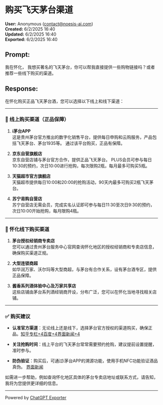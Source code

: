 # 购买飞天茅台渠道

**User:** Anonymous (contact@noesis-ai.com)  
**Created:** 6/2/2025 16:40  
**Updated:** 6/2/2025 16:40  
**Exported:** 6/2/2025 16:40  

## Prompt:
我在怀化， 我想买著名的飞天茅台，你可以帮我直接提供一些购物链接吗？或者推荐一些线下购买的渠道。

## Response:
在怀化购买正品飞天茅台酒，您可以选择以下线上和线下渠道：

* * *

### 🛒 线上购买渠道（正品保障）

1.  **i茅台APP**  
    这是贵州茅台官方推出的数字化销售平台，提供每日申购和云购服务，产品包括飞天茅台、茅台1935等。 通过该平台购买，正品有保障。
    
2.  **京东自营旗舰店**  
    京东自营店铺与茅台官方合作，提供正品飞天茅台。 PLUS会员可参与每日10:30的预约，次日10:00进行抢购，每次限购2瓶，每月最多可购买5瓶。
    
3.  **天猫超市官方旗舰店**  
    天猫超市提供每日10:00和20:00的抢购活动，90天内最多可购买2瓶飞天茅台。
    
4.  **苏宁易购自营店**  
    苏宁自营店无需会员，完成实名认证即可参与每日11:30至次日9:30的预约，次日10:00开始抢购，每月限购4瓶。
    

* * *

### 🏬 怀化线下购买渠道

1.  **茅台授权经销商专卖店**  
    您可以通过贵州茅台服务中心官网查询怀化地区的授权经销商和专卖店信息，确保购买渠道正规。
    
2.  **大型连锁商超**  
    如华润万家、沃尔玛等大型商超，与茅台有合作关系，设有茅台酒专区，提供正品保障。
    
3.  **酱香系列酒体验中心及万家共享店**  
    这些店铺由茅台系列酒经销商开设，分布广泛，您可以在怀化当地寻找相关店铺。
    

* * *

### ✅ 购买建议

*   **认准官方渠道**：无论线上还是线下，选择茅台官方授权的渠道购买，确保正品。[知乎专栏+4百度+4界面新闻+4](https://www.baidu.com/from%3D844b/ssid%3D0/s?asctag=99345&ms=1&rq=%E8%8C%85%E5%8F%B0%E7%BB%8F%E9%94%80%E5%95%86%E4%B8%80%E5%B9%B4%E5%88%A9%E6%B6%A6&rqid=9671182779918250809&rsf=1630001&sa=re_dl_prs_34689_6&word=%E8%8C%85%E5%8F%B0%E6%AD%A3%E8%A7%84%E8%B4%AD%E4%B9%B0%E6%B8%A0%E9%81%93&utm_source=chatgpt.com)
    
*   **关注抢购时间**：线上平台的飞天茅台常常需要预约抢购，建议提前设置提醒，准时参与。
    
*   **防伪验证**：购买后，可通过i茅台APP的溯源功能，使用手机NFC功能验证酒品真伪。 [界面新闻](https://www.jiemian.com/article/10924467.html?utm_source=chatgpt.com)
    

如需进一步帮助，例如查询怀化地区具体的茅台专卖店地址或联系方式，请告知，我将为您提供更详细的信息。



---
Powered by [ChatGPT Exporter](https://www.chatgptexporter.com)
